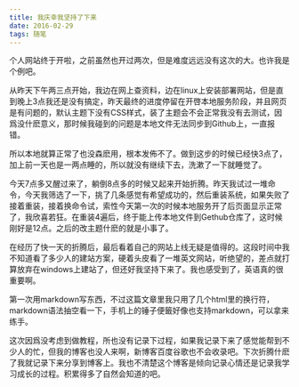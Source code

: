 ```yaml
---
title: 我庆幸我坚持了下来
date: 2016-02-29
tags: 随笔
---
```

个人网站终于开啦，之前虽然也开过两次，但是难度远远没有这次的大。也许我是个例吧。

从昨天下午两三点开始，我边在网上查资料，边在linux上安装部署网站，但是直到晚上3点我还是没有搞定，昨天最终的进度停留在开啓本地服务阶段，并且网页是有问题的，默认主题下没有CSS样式，装了主题会不会正常我没有去测试，因爲没什麽意义，那时候我碰到的问题是本地文件无法同步到Github上，一直报错。
<!--more-->
所以本地就算正常了也没森麽用，根本发佈不了。做到这步的时候已经快3点了，加上前一天也是一两点睡的，所以就没有继续下去，洗漱了一下就睡觉了。

今天7点多又醒过来了，躺倒8点多的时候又起来开始折腾。昨天我试过一堆命令，今天我筛选了一下，挑了几条感觉有希望成功的，然后重装系统，如果失败了接着重装，接着换命令试，索性今天第一次的时候本地服务开了后页面显示正常了，我欣喜若狂。在重装4遍后，终于能上传本地文件到Gethub仓库了，这时候刚好是12点。之后的改主题什麽的就是小事了。

在经历了快一天的折腾后，最后看着自己的网站上线无疑是值得的。这段时间中我不知道看了多少人的建站方案，硬着头皮看了一堆英文网站，听绝望的，差点就打算放弃在windows上建站了，但还好我坚持下来了。我也感受到了，英语真的很重要啊。

第一次用markdown写东西，不过这篇文章里我只用了几个html里的换行符，markdown语法抽空看一下，手机上的锤子便籤好像也支持markdown，可以拿来练手。

这次因爲没考虑到做教程，所也没有记录下过程，如果我记录下来了感觉能帮到不少人的忙，但我的博客也没人来啊，新博客百度谷歌也不会收录吧。下次折腾什麽了我就记录下来分享到博客上。我也不清楚这个博客是倾向记录心情还是记录我学习成长的过程。积累得多了自然会知道的吧。
